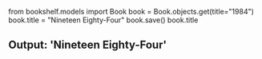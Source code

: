 from bookshelf.models import Book
book = Book.objects.get(title="1984")
book.title = "Nineteen Eighty-Four"
book.save()
book.title
## Output: 'Nineteen Eighty-Four'
